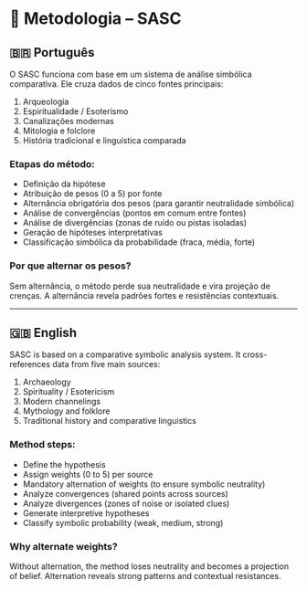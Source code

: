 # 📘 Metodologia – SASC

## 🇧🇷 Português

O SASC funciona com base em um sistema de análise simbólica comparativa. Ele cruza dados de cinco fontes principais:

1. Arqueologia
2. Espiritualidade / Esoterismo
3. Canalizações modernas
4. Mitologia e folclore
5. História tradicional e linguística comparada

### Etapas do método:

- Definição da hipótese
- Atribuição de pesos (0 a 5) por fonte
- Alternância obrigatória dos pesos (para garantir neutralidade simbólica)
- Análise de convergências (pontos em comum entre fontes)
- Análise de divergências (zonas de ruído ou pistas isoladas)
- Geração de hipóteses interpretativas
- Classificação simbólica da probabilidade (fraca, média, forte)

### Por que alternar os pesos?

Sem alternância, o método perde sua neutralidade e vira projeção de crenças. A alternância revela padrões fortes e resistências contextuais.

---

## 🇬🇧 English

SASC is based on a comparative symbolic analysis system. It cross-references data from five main sources:

1. Archaeology
2. Spirituality / Esotericism
3. Modern channelings
4. Mythology and folklore
5. Traditional history and comparative linguistics

### Method steps:

- Define the hypothesis
- Assign weights (0 to 5) per source
- Mandatory alternation of weights (to ensure symbolic neutrality)
- Analyze convergences (shared points across sources)
- Analyze divergences (zones of noise or isolated clues)
- Generate interpretive hypotheses
- Classify symbolic probability (weak, medium, strong)

### Why alternate weights?

Without alternation, the method loses neutrality and becomes a projection of belief. Alternation reveals strong patterns and contextual resistances.
